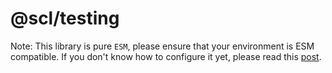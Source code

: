 # @scl/testing

Note: This library is pure `ESM`, please ensure that your environment is ESM compatible.
If you don't know how to configure it yet, please read this [post](https://gist.github.com/sindresorhus/a39789f98801d908bbc7ff3ecc99d99c).